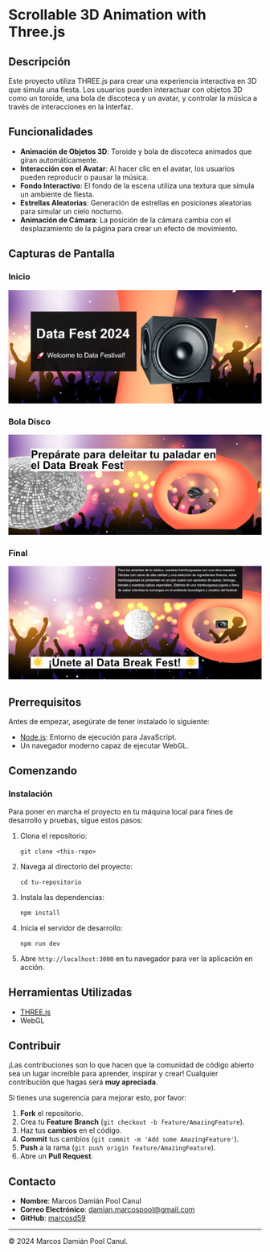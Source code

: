 # Scrollable 3D Animation with Three.js

## Descripción

Este proyecto utiliza THREE.js para crear una experiencia interactiva en 3D que simula una fiesta. Los usuarios pueden interactuar con objetos 3D como un toroide, una bola de discoteca y un avatar, y controlar la música a través de interacciones en la interfaz.

## Funcionalidades

- **Animación de Objetos 3D**: Toroide y bola de discoteca animados que giran automáticamente.
- **Interacción con el Avatar**: Al hacer clic en el avatar, los usuarios pueden reproducir o pausar la música.
- **Fondo Interactivo**: El fondo de la escena utiliza una textura que simula un ambiente de fiesta.
- **Estrellas Aleatorias**: Generación de estrellas en posiciones aleatorias para simular un cielo nocturno.
- **Animación de Cámara**: La posición de la cámara cambia con el desplazamiento de la página para crear un efecto de movimiento.

## Capturas de Pantalla

### Inicio

![IMAGEN-1](./screenshots/Data-Break-Fest-01.png)

### Bola Disco

![IMAGEN-2](./screenshots/Data-Break-Fest-02.png)

### Final

![IMAGEN-3](./screenshots/Data-Break-Fest-03.png)

## Prerrequisitos

Antes de empezar, asegúrate de tener instalado lo siguiente:

- [Node.js](https://nodejs.org/en/): Entorno de ejecución para JavaScript.
- Un navegador moderno capaz de ejecutar WebGL.

## Comenzando

### Instalación

Para poner en marcha el proyecto en tu máquina local para fines de desarrollo y pruebas, sigue estos pasos:

1. Clona el repositorio:
   ```
   git clone <this-repo>
   ```
2. Navega al directorio del proyecto:
   ```
   cd tu-repositorio
   ```
3. Instala las dependencias:
   ```
   npm install
   ```
4. Inicia el servidor de desarrollo:
   ```
   npm run dev
   ```
5. Abre `http://localhost:3000` en tu navegador para ver la aplicación en acción.

## Herramientas Utilizadas

- [THREE.js](https://threejs.org/)
- WebGL

## Contribuir

¡Las contribuciones son lo que hacen que la comunidad de código abierto sea un lugar increíble para aprender, inspirar y crear! Cualquier contribución que hagas será **muy apreciada**.

Si tienes una sugerencia para mejorar esto, por favor:

1. **Fork** el repositorio.
2. Crea tu **Feature Branch** (`git checkout -b feature/AmazingFeature`).
3. Haz tus **cambios** en el código.
4. **Commit** tus cambios (`git commit -m 'Add some AmazingFeature'`).
5. **Push** a la rama (`git push origin feature/AmazingFeature`).
6. Abre un **Pull Request**.

## Contacto

- **Nombre**: Marcos Damián Pool Canul
- **Correo Electrónico**: damian.marcospool@gmail.com
- **GitHub**: [marcosd59](https://github.com/marcosd59)

---

© 2024 Marcos Damián Pool Canul.
